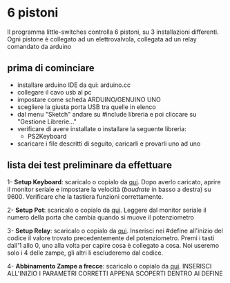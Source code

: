 # 6 pistoni
Il programma little-switches controlla 6 pistoni, su 3 installazioni differenti. Ogni pistone è collegato ad un elettrovalvola, collegata ad un relay comandato da arduino

## prima di cominciare
 - installare arduino IDE da qui: arduino.cc
 - collegare il cavo usb al pc
 - impostare come scheda ARDUINO/GENUINO UNO
 - scegliere la giusta porta USB tra quelle in elenco
 - dal menu "Sketch" andare su #include libreria e poi cliccare su "Gestione Librerie..."
 - verificare di avere installate o installare la seguente libreria:
 	- PS2Keyboard
 - scaricare i file descritti di seguito, caricarli e provarli uno ad uno

## lista dei test preliminare da effettuare
 1- **Setup Keyboard**: scaricalo o copialo da [qui](https://github.com/paolocavagnolo/plastik-art_democracy/blob/master/little-switches/arduino/1_setup-key/1_setup-key.ino). Dopo averlo caricato, aprire il monitor seriale e impostare la velocità (*baudrate* in basso a destra) su 9600. Verificare che la tastiera funzioni correttamente.


 2- **Setup Pot**: scaricalo o copialo da [qui](https://github.com/paolocavagnolo/plastik-art_democracy/blob/master/little-switches/arduino/2_setup-pot/2_setup-pot.ino). Leggere dal monitor seriale il numero della porta che cambia quando si muove il potenziometro

 3- **Setup Relay**: scaricalo o copialo da [qui](https://github.com/paolocavagnolo/plastik-art_democracy/blob/master/little-switches/arduino/3_setup-rel/3_setup-rel.ino). Inserisci nei #define all'inizio del codice il valore trovato precedentemente del potenziometro. Premi i tasti dall'1 allo 0, uno alla volta per capire cosa è collegato a cosa. Noi useremo solo i 4 delle zampe, gli altri li escluderemo dal codice.

 4- **Abbinamento Zampe a frecce**: scaricalo o copialo da [qui](https://github.com/paolocavagnolo/plastik-art_democracy/blob/master/little-switches/arduino/abbinamento/abbinamento.ino). INSERISCI ALL'INIZIO I PARAMETRI CORRETTI APPENA SCOPERTI DENTRO AI DEFINE





